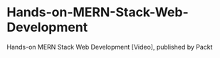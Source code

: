 # Hands-on-MERN-Stack-Web-Development

Hands-on MERN Stack Web Development [Video], published by Packt
